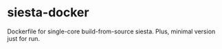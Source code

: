 # siesta-docker
Dockerfile for single-core build-from-source siesta. Plus, minimal version just for run.
